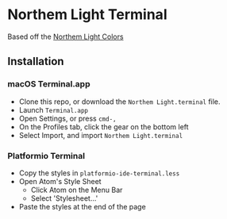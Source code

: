 # Northem Light Terminal

Based off the [Northem Light Colors](https://github.com/arcticicestudio/northem-light)

## Installation

### macOS Terminal.app
- Clone this repo, or download the `Northem Light.terminal` file.
- Launch `Terminal.app`
- Open Settings, or press `cmd-,`
- On the Profiles tab, click the gear on the bottom left
- Select Import, and import `Northem Light.terminal`

### Platformio Terminal
- Copy the styles in `platformio-ide-terminal.less`
- Open Atom's Style Sheet
  - Click Atom on the Menu Bar
  - Select 'Stylesheet...'
- Paste the styles at the end of the page
